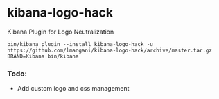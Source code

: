 # kibana-logo-hack
Kibana Plugin for Logo Neutralization

```
bin/kibana plugin --install kibana-logo-hack -u https://github.com/lmangani/kibana-logo-hack/archive/master.tar.gz
BRAND=Kibana bin/kibana
```

### Todo:
* Add custom logo and css management
